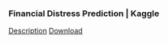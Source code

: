 ### Financial Distress Prediction | Kaggle
[Description](https://www.kaggle.com/shebrahimi/financial-distress)
[Download](https://www.kaggle.com/shebrahimi/financial-distress/data)